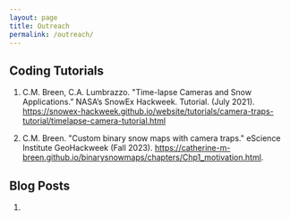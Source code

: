 ```yaml
---
layout: page
title: Outreach
permalink: /outreach/
---
```


## Coding Tutorials 

1. C.M. Breen, C.A. Lumbrazzo. "Time-lapse Cameras and Snow Applications.” NASA’s SnowEx Hackweek. Tutorial. (July 2021). https://snowex-hackweek.github.io/website/tutorials/camera-traps-tutorial/timelapse-camera-tutorial.html

2. C.M. Breen. "Custom binary snow maps with camera traps." eScience Institute GeoHackweek (Fall 2023). https://catherine-m-breen.github.io/binarysnowmaps/chapters/Chp1_motivation.html. 

## Blog Posts 
1. 